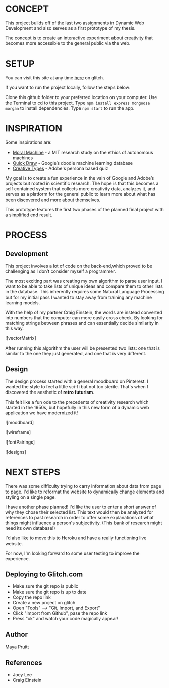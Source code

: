 # CONCEPT 

This project builds off of the last two assignments in Dynamic Web Development and also serves as a first prototype of my thesis. 

The concept is to create an interactive experiment about creativity that becomes more accessible to the general public via the web. 

# SETUP

You can visit this site at any time [here](https://pruitt-as5-databases.glitch.me) on glitch.

If you want to run the project locally, follow the steps below:

Clone this github folder to your preferred location on your computer.
Use the Terminal to cd to this project.
Type ```npm install express mongoose morgan``` to install dependencies. 
Type ```npm start``` to run the app. 

# INSPIRATION

Some inspirations are: 
* [Moral Machine](http://moralmachine.mit.edu) - a MIT research study on the ethics of autonomous machines 
* [Quick Draw](https://quickdraw.withgoogle.com) - Google’s doodle machine learning database 
* [Creative Types](https://mycreativetype.com) - Adobe's persona based quiz

My goal is to create a fun experience in the vain of Google and Adobe’s projects but rooted in scientific research. The hope is that this becomes a self contained system that collects more creativity data, analyzes it, and serves as a platform for the general public to learn more about what has been discovered and more about themselves. 

This prototype features the first two phases of the planned final project with a simplified end result. 

# PROCESS

## Development

This project involves a lot of code on the back-end,which proved to be challenging as I don’t consider myself a programmer. 

The most exciting part was creating my own algorithm to parse user input. I want to be able to take lists of unique ideas and compare them to other lists in the database. This inherently requires some Natural Language Processing but for my initial pass I wanted to stay away from training any machine learning models. 

With the help of my partner Craig Einstein, the words are instead converted into numbers that the computer can more easily cross check. By looking for matching strings between phrases and can essentially decide similarity in this way. 

![vectorMatrix]

After running this algorithm the user will be presented two lists: one that is similar to the one they just generated, and one that is very different. 



## Design

The design process started with a general moodboard on Pinterest. I wanted the style to feel a little sci-fi but not too sterile. That's when I discovered the aesthetic of <b>retro futurism</b>. 

This felt like a fun ode to the precedents of creativity research which started in the 1950s, but hopefully in this new form of a dynamic web application we have modernized it!

![moodboard]

![wireframe]

![fontPairings]

![designs]

# NEXT STEPS

There was some difficulty trying to carry information about data from page to page. I'd like to reformat the website to dynamically change elements and styling on a single page. 

I have another phase planned! I'd like the user to enter a short answer of why they chose their selected list. This text would then be analyzed for references to past research in order to offer some explanations of what things might influence a person's subjectivity. (This bank of research might need its own database!)

I'd also like to move this to Heroku and have a really functioning live website. 

For now, I'm looking forward to some user testing to improve the experience. 

## Deploying to Glitch.com

- Make sure the git repo is public
- Make sure the git repo is up to date
- Copy the repo link
- Create a new project on glitch
- Open "Tools" --> "Git, Import, and Export"
- Click "Import from Github", pase the repo link
- Press "ok" and watch your code magically appear!

## Author

Maya Pruitt

## References 

* Joey Lee 
* Craig Einstein 







